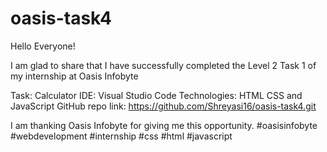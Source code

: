 # oasis-task4
Hello Everyone!

I am glad to share that I have successfully completed the Level 2 Task 1 of my internship at Oasis Infobyte

Task: Calculator
IDE: Visual Studio Code
Technologies: HTML CSS and JavaScript
GitHub repo link:  https://github.com/Shreyasi16/oasis-task4.git


I am thanking Oasis Infobyte for giving me this opportunity. #oasisinfobyte #webdevelopment  #internship  #css  #html  #javascript
